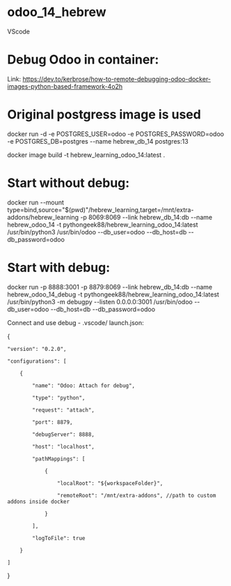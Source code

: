 # odoo_14_hebrew
VScode 

# Debug Odoo in container: 

Link: https://dev.to/kerbrose/how-to-remote-debugging-odoo-docker-images-python-based-framework-4o2h 

# Original postgress image is used 

docker run -d -e POSTGRES_USER=odoo -e POSTGRES_PASSWORD=odoo -e POSTGRES_DB=postgres --name hebrew_db_14 postgres:13 

docker image build -t hebrew_learning_odoo_14:latest . 

# Start without debug: 

docker run --mount type=bind,source="$(pwd)"/hebrew_learning,target=/mnt/extra-addons/hebrew_learning -p 8069:8069 --link hebrew_db_14:db --name hebrew_odoo_14 -t pythongeek88/hebrew_learning_odoo_14:latest /usr/bin/python3 /usr/bin/odoo --db_user=odoo --db_host=db --db_password=odoo 

# Start with debug: 

docker run -p 8888:3001 -p 8879:8069 --link hebrew_db_14:db --name hebrew_odoo_14_debug -t pythongeek88/hebrew_learning_odoo_14:latest /usr/bin/python3 -m debugpy --listen 0.0.0.0:3001 /usr/bin/odoo --db_user=odoo --db_host=db --db_password=odoo 

Connect and use debug - .vscode/ launch.json: 

{ 

    "version": "0.2.0", 

    "configurations": [ 

        { 

            "name": "Odoo: Attach for debug", 

            "type": "python", 

            "request": "attach", 

            "port": 8879, 

            "debugServer": 8888, 

            "host": "localhost", 

            "pathMappings": [ 

                { 

                    "localRoot": "${workspaceFolder}", 

                    "remoteRoot": "/mnt/extra-addons", //path to custom addons inside docker 

                } 

            ], 

            "logToFile": true 

        } 

    ] 

} 
